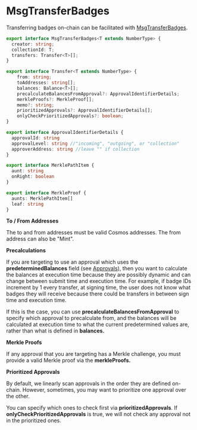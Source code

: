 # MsgTransferBadges

Transferring badges on-chain can be facilitated with [MsgTransferBadges](https://bitbadges.github.io/bitbadgesjs/packages/bitbadgesjs-sdk/docs/interfaces/MsgTransferBadges.html).

```typescript
export interface MsgTransferBadges<T extends NumberType> {
  creator: string;
  collectionId: T;
  transfers: Transfer<T>[];
}

export interface Transfer<T extends NumberType> {
    from: string;
    toAddresses: string[];
    balances: Balance<T>[];
    precalculateBalancesFromApproval?: ApprovalIdentifierDetails;
    merkleProofs?: MerkleProof[];
    memo?: string;
    prioritizedApprovals?: ApprovalIdentifierDetails[];
    onlyCheckPrioritizedApprovals?: boolean;
}

export interface ApprovalIdentifierDetails {
  approvalId: string
  approvalLevel: string //"incoming", "outgoing", or "collection"
  approverAddress: string //leave "" if collection
}

export interface MerklePathItem {
  aunt: string
  onRight: boolean
}

export interface MerkleProof {
  aunts: MerklePathItem[]
  leaf: string
}
```

**To / From Addresses**

The to and from addresses must be valid Cosmos addresses. The from address can also be "Mint".

**Precalculations**

If you are targeting to use an approval which uses the **predeterminedBalances** field (see [Approvals](../../core-concepts/balances-transfers/approval-criteria/)), then you want to calculate the balances at execution time because they are possibly dynamic and can change between submit time and execution time. For example, if badge IDs increment by 1 every transfer, at signing time, the user does not know what badges they will receive because there could be transfers in between sign time and execution time.

If this is the case, you can use **precalculateBalancesFromApproval** to specify which approval to precalculate from, and the balances will be calculated at execution time to what the current predetermined values are, rather than what is defined in **balances.**

**Merkle Proofs**

If any approval that you are targeting has a Merkle challenge, you must provide a valid Merkle proof via the **merkleProofs.**

**Prioritized Approvals**

By default, we linearly scan approvals in the order they are defined on-chain. However, sometimes, you may want to prioritize one approval over the other.

You can specify which ones to check first via **prioritizedApprovals**. If **onlyCheckPrioritizedApprovals** is true, we will not check any approval not in the prioritized ones.

